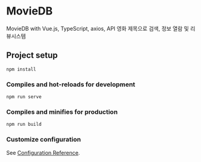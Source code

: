 # MovieDB

MovieDB with Vue.js, TypeScript, axios, API
영화 제목으로 검색, 정보 열람 및 리뷰시스템

## Project setup
```
npm install
```

### Compiles and hot-reloads for development
```
npm run serve
```

### Compiles and minifies for production
```
npm run build
```

### Customize configuration
See [Configuration Reference](https://cli.vuejs.org/config/).
